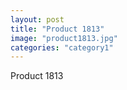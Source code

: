 ```yaml
---
layout: post
title: "Product 1813"
image: "product1813.jpg"
categories: "category1"
---
```

Product 1813
